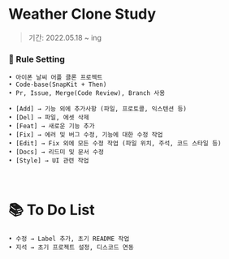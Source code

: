 # Weather Clone Study
> 기간: 2022.05.18 ~ ing  

### 📌 Rule Setting
    • 아이폰 날씨 어플 클론 프로젝트
    • Code-base(SnapKit + Then)
    • Pr, Issue, Merge(Code Review), Branch 사용
```
• [Add] → 기능 외에 추가사항 (파일, 프로토콜, 익스텐션 등)     
• [Del] → 파일, 에셋 삭제  
• [Feat] → 새로운 기능 추가  
• [Fix] → 에러 및 버그 수정, 기능에 대한 수정 작업  
• [Edit] → Fix 외에 모든 수정 작업 (파일 위치, 주석, 코드 스타일 등)  
• [Docs] → 리드미 및 문서 수정  
• [Style] → UI 관련 작업
```

<br>

# 📚 To Do List
    • 수정 → Label 추가, 초기 README 작업
    • 지석 → 초기 프로젝트 설정, 디스코드 연동
